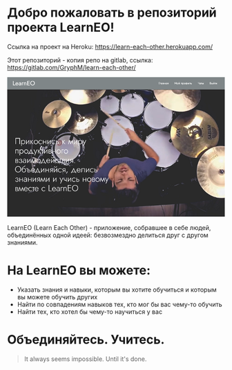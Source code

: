 # Добро пожаловать в репозиторий проекта LearnEO!

Ссылка на проект на Heroku:
https://learn-each-other.herokuapp.com/

Этот репозиторий - копия репо на gitlab, ссылка:
https://gitlab.com/GryphM/learn-each-other/

![](main.png)

LearnEO (Learn Each Other) - приложение, собравшее в себе людей, объединённых одной идеей: безвозмездно делиться друг с другом знаниями.

# На LearnEO вы можете:

  - Указать знания и навыки, которым вы хотите обучиться и которым вы можете обучить других
  - Найти по совпадениям навыков тех, кто мог бы вас чему-то обучить
  - Найти тех, кто хотел бы чему-то научиться у вас

# Объединяйтесь. Учитесь.

> It always seems impossible.
> Until it's done.
